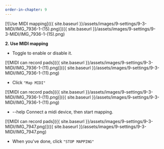 ```yaml
---
order-in-chapter: 9
---
```


[![Use MIDI mapping]({{ site.baseurl }}/assets/images/9-settings/9-3-MIDI/IMG_7936-1-(15).png)]({{
site.baseurl }}/assets/images/9-settings/9-3-MIDI/IMG_7936-1-(15).png)

**2. Use MIDI mapping**

- Toggle to enable or disable it.

[![MIDI can record pads]({{ site.baseurl }}/assets/images/9-settings/9-3-MIDI/IMG_7936-1-(11).png)]({{
site.baseurl }}/assets/images/9-settings/9-3-MIDI/IMG_7936-1-(11).png)

- Click `"Map MIDI"`

[![MIDI can record pads]({{ site.baseurl }}/assets/images/9-settings/9-3-MIDI/IMG_7936-1-(11).png)]({{
site.baseurl }}/assets/images/9-settings/9-3-MIDI/IMG_7936-1-(11).png)

- --help Connect a midi device, then start mapping.

[![MIDI can record pads]({{ site.baseurl }}/assets/images/9-settings/9-3-MIDI/IMG_7947.png)]({{
site.baseurl }}/assets/images/9-settings/9-3-MIDI/IMG_7947.png)

- When you've done, click `"STOP MAPPING"`
